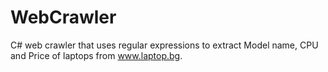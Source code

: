 # WebCrawler
C# web crawler that uses regular expressions to extract Model name, CPU and Price of laptops from www.laptop.bg.
